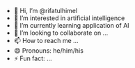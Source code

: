 - 👋 Hi, I’m @rifatulhimel
- 👀 I’m interested in artificial intelligence
- 🌱 I’m currently learning application of AI
- 💞️ I’m looking to collaborate on ...
- 📫 How to reach me ...
- 😄 Pronouns: he/him/his
- ⚡ Fun fact: ...

<!---
rifatulhimel/rifatulhimel is a ✨ special ✨ repository because its `README.md` (this file) appears on your GitHub profile.
You can click the Preview link to take a look at your changes.
--->
